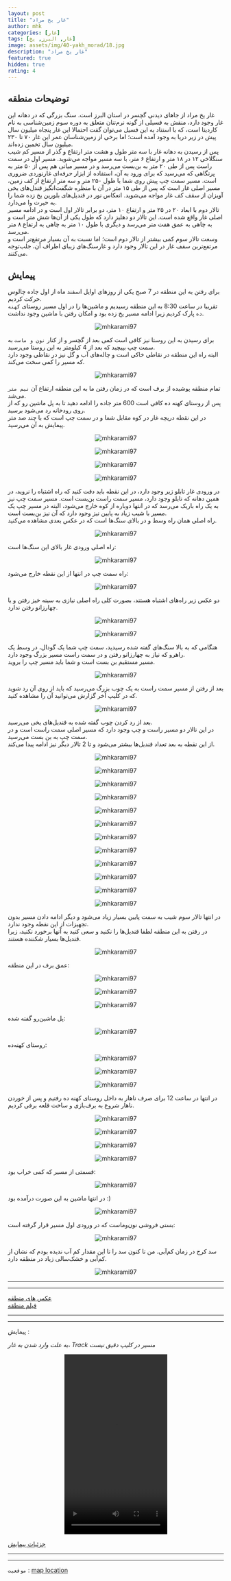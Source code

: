 ```yaml
---
layout: post
title: "غار یخ مراد"
author: mhk
categories: [غار]
tags: [غار, البرز, یخ]
image: assets/img/40-yakh_morad/18.jpg
description: "غار یخ مراد"
featured: true
hidden: true
rating: 4
---
```


## توضیحات منطقه
غار یخ مراد از جاهای دیدنی گچسر در استان البرز است.
سنگ بزرگی که در دهانه این غار وجود دارد، منقش به فسیلی از گونه نرم‌تنان متعلق به دوره سوم زمین‌شناسی به نام کاردیتا است، که با استناد به این فسیل می‌توان گفت احتمالا این غار پنجاه میلیون سال پیش در زیر دریا به وجود آمده است؛ اما برخی از زمین‌شناسان عمر این غار ۷۰ تا ۲۳۰ میلیون سال تخمین زده‌اند.  
پس از رسیدن به دهانه غار با سه متر طول و هشت متر ارتفاع و گذر از مسیر کم شیب سنگلاخی ۱۲ در ۱۸ متر و ارتفاع ۶ متر، با سه مسیر مواجه می‌شوید. مسیر اول در سمت راست پس از طی ۲۰ متر به بن‌بست می‌رسد و در مسیر میانی هم پس از ۵۰ متر به پرتگاهی که می‌رسید که برای ورود به آن، استفاده از ابزار حرفه‌ای غارنوردی ضروری است. مسیر سمت چپ پیش روی شما با طول ۲۵۰ متر و سه متر ارتفاع از کف زمین، مسیر اصلی غار است که پس از طی ۱۵ متر در آن با منظره شگفت‌انگیز قندل‌های یخی آویزان از سقف کف غار مواجه می‌شوید. انعکاس نور در قندیل‌های بلورین یخ زده شما را به حیرت وا می‌دارد.  
تالار دوم با ابعاد ۲۰ در ۲۵ متر و ارتفاع ۱۰ متر، دو برابر تالار اول است و در ادامه مسیر اصلی غار واقع شده است. این تالار دو دهلیز دارد که طول یکی از آن‌ها شش متر است و به چاهی به عمق هفت متر می‌رسد و دیگری با طول ۱۰ متر به چاهی به ارتفاع ۸ متر می‌رسد.  
وسعت تالار سوم کمی بیشتر از تالار دوم است؛ اما نسبت به آن بسیار مرتفع‌تر است و مرتفع‌ترین سقف غار در این تالار وجود دارد و غارسنگ‌های زیبای اطراف آن، جلب‌توجه می‌کنند.  

## پیمایش
برای رفتن به این منطقه در 7 صبح یکی از روزهای اوایل اسفند ماه از اول جاده چالوس حرکت کردیم.  
تقریبا در ساعت 8:30 به این منطقه رسیدیم و ماشین‌ها را در اول مسیر روستای `کهنه ده` پارک کردیم زیرا ادامه مسیر یخ زده بود و امکان رفتن با ماشین وجود نداشت.  

<p align="center"><img src="/assets/img/40-yakh_morad/01.jpg" alt="mhkarami97" /></p>

برای رسیدن به این روستا نیز کافی است کمی بعد از گچسر و از کنار `نون و ماست` به سمت چپ بپیچید که بعد از 4 کیلومتر به این روستا می‌رسید.  
البته راه این منطقه در نقاطی خاکی است و چاله‌های آب و گل نیز در نقاطی وجود دارد که مسیر را کمی سخت می‌کند.  

<p align="center"><img src="/assets/img/40-yakh_morad/02.jpg" alt="mhkarami97" /></p>

تمام منطقه پوشیده از برف است که در زمان رفتن ما به این منطقه ارتفاع آن `نیم متر` می‌شد.  
پس از روستای کهنه ده کافی است 600 متر جاده را ادامه دهید تا به پل ماشین رو که از روی رودخانه رد می‌شود برسید.  
در این نقطه دریچه غار در کوه مقابل شما و در سمت چپ است که با چند صد متر پیمایش به آن می‌رسید.  

<p align="center"><img src="/assets/img/40-yakh_morad/03.jpg" alt="mhkarami97" /></p>

<p align="center"><img src="/assets/img/40-yakh_morad/04.jpg" alt="mhkarami97" /></p>

<p align="center"><img src="/assets/img/40-yakh_morad/05.jpg" alt="mhkarami97" /></p>

<p align="center"><img src="/assets/img/40-yakh_morad/07.jpg" alt="mhkarami97" /></p>

در ورودی غار تابلو زیر وجود دارد، در این نقطه باید دقت کنید که راه اشتباه را نروید، در همین دهانه که تابلو وجود دارد، مسیر سمت راست بن‌بست است. مسیر سمت چپ نیز به یک راه باریک می‌رسد که در انتها دوباره از کوه خارج می‌شود، البته در مسیر چپ یک مسیر با شیب زیاد به پایین نیز وجود دارد که آن نیز بن‌بست است.  
راه اصلی همان راه وسط و در بالای سنگ‌ها است که در عکس بعدی مشاهده می‌کنید.  

<p align="center"><img src="/assets/img/40-yakh_morad/06.jpg" alt="mhkarami97" /></p>

راه اصلی ورودی غار بالای این سنگ‌ها است:  

<p align="center"><img src="/assets/img/40-yakh_morad/26.jpg" alt="mhkarami97" /></p>

راه سمت چپ در انتها از این نقطه خارج می‌شود:  

<p align="center"><img src="/assets/img/40-yakh_morad/08.jpg" alt="mhkarami97" /></p>

دو عکس زیر راه‌های اشتباه هستند، بصورت کلی راه اصلی نیازی به سینه خیز رفتن و یا چهارزانو رفتن ندارد.  

<p align="center"><img src="/assets/img/40-yakh_morad/09.jpg" alt="mhkarami97" /></p>

<p align="center"><img src="/assets/img/40-yakh_morad/10.jpg" alt="mhkarami97" /></p>

هنگامی که به بالا سنگ‌های گفته شده رسیدید، سمت چپ شما یک گودال، در وسط یک راهرو که نیاز به چهارزانو رفتن و در سمت راست مسیر بزرگ وجود دارد.  
مسیر مستقیم بن بست است و شما باید مسیر چپ را بروید.  

<p align="center"><img src="/assets/img/40-yakh_morad/11.jpg" alt="mhkarami97" /></p>

بعد از رفتن از مسیر سمت راست به یک چوب بزرگ می‌رسید که باید از روی آن رد شوید که در کلیپ آخر گزارش می‌توانید آن را مشاهده کنید.  

<p align="center"><img src="/assets/img/40-yakh_morad/12.jpg" alt="mhkarami97" /></p>

بعد از رد کردن چوب گفته شده به قندیل‌های یخی می‌رسید.  
در این تالار دو مسیر راست و چپ وجود دارد که مسیر اصلی سمت راست است و در سمت چپ به بن بست می‌رسید.  
از این نقطه به بعد تعداد قندیل‌ها بیشتر می‌شود و تا 2 تالار دیگر نیز ادامه پیدا می‌کند.  

<p align="center"><img src="/assets/img/40-yakh_morad/13.jpg" alt="mhkarami97" /></p>

<p align="center"><img src="/assets/img/40-yakh_morad/14.jpg" alt="mhkarami97" /></p>

<p align="center"><img src="/assets/img/40-yakh_morad/15.jpg" alt="mhkarami97" /></p>

<p align="center"><img src="/assets/img/40-yakh_morad/16.jpg" alt="mhkarami97" /></p>

<p align="center"><img src="/assets/img/40-yakh_morad/17.jpg" alt="mhkarami97" /></p>

<p align="center"><img src="/assets/img/40-yakh_morad/18.jpg" alt="mhkarami97" /></p>

<p align="center"><img src="/assets/img/40-yakh_morad/19.jpg" alt="mhkarami97" /></p>

<p align="center"><img src="/assets/img/40-yakh_morad/20.jpg" alt="mhkarami97" /></p>

<p align="center"><img src="/assets/img/40-yakh_morad/21.jpg" alt="mhkarami97" /></p>

<p align="center"><img src="/assets/img/40-yakh_morad/22.jpg" alt="mhkarami97" /></p>

<p align="center"><img src="/assets/img/40-yakh_morad/23.jpg" alt="mhkarami97" /></p>

<p align="center"><img src="/assets/img/40-yakh_morad/24.jpg" alt="mhkarami97" /></p>

در انتها تالار سوم شیب به سمت پایین بسیار زیاد می‌شود و دیگر ادامه دادن مسیر بدون تجهیزات از این نقطه وجود ندارد.  
در رفتن به این منطقه لطفا قندیل‌ها را نکنید و سعی کنید به آنها برخورد نکنید، زیرا قندیل‌ها بسیار شکننده هستند.  

<p align="center"><img src="/assets/img/40-yakh_morad/25.jpg" alt="mhkarami97" /></p>

عمق برف در این منطقه:  

<p align="center"><img src="/assets/img/40-yakh_morad/27.jpg" alt="mhkarami97" /></p>

<p align="center"><img src="/assets/img/40-yakh_morad/28.jpg" alt="mhkarami97" /></p>

<p align="center"><img src="/assets/img/40-yakh_morad/29.jpg" alt="mhkarami97" /></p>

پل ماشین‌رو گفته شده:  

<p align="center"><img src="/assets/img/40-yakh_morad/30.jpg" alt="mhkarami97" /></p>

روستای کهنه‌ده:  

<p align="center"><img src="/assets/img/40-yakh_morad/31.jpg" alt="mhkarami97" /></p>

<p align="center"><img src="/assets/img/40-yakh_morad/32.jpg" alt="mhkarami97" /></p>

<p align="center"><img src="/assets/img/40-yakh_morad/33.jpg" alt="mhkarami97" /></p>

در انتها در ساعت 12 برای صرف ناهار به داخل روستای کهنه ده رفتیم و پس از خوردن ناهار شروع به برف‌بازی و ساخت قلعه برفی کردیم.  

<p align="center"><img src="/assets/img/40-yakh_morad/34.jpg" alt="mhkarami97" /></p>

<p align="center"><img src="/assets/img/40-yakh_morad/35.jpg" alt="mhkarami97" /></p>

<p align="center"><img src="/assets/img/40-yakh_morad/36.jpg" alt="mhkarami97" /></p>

<p align="center"><img src="/assets/img/40-yakh_morad/37.jpg" alt="mhkarami97" /></p>

قسمتی از مسیر که کمی خراب بود:  

<p align="center"><img src="/assets/img/40-yakh_morad/38.jpg" alt="mhkarami97" /></p>

در انتها ماشین به این صورت درآمده بود :)  

<p align="center"><img src="/assets/img/40-yakh_morad/39.jpg" alt="mhkarami97" /></p>

بستی فروشی نون‌و‌ماست که در ورودی اول مسیر قرار گرفته است:  

<p align="center"><img src="/assets/img/40-yakh_morad/40.jpg" alt="mhkarami97" /></p>

سد کرج در زمان کم‌آبی. من تا کنون سد را تا این مقدار کم آب ندیده بودم که نشان از کم‌آبی و خشک‌سالی زیاد در منطقه دارد.  

<p align="center"><img src="/assets/img/40-yakh_morad/41.jpg" alt="mhkarami97" /></p>

---
---

[عکس های منطقه](https://www.instagram.com/p/CaXg2qHsiiQ/)  
[فیلم منطقه](https://www.instagram.com/p/CaZFj_ll4r8/)  

---
---

پیمایش : 

*به علت وارد شدن به غار، Track مسیر در کلیپ دقیق نیست*

<p align="center">
<video width="240" height="420" controls>
  <source src="/assets/img/40-yakh_morad/01.mp4" type="video/mp4">
</video>
</p>

[جزئیات پیمایش](/assets/img/40-yakh_morad/42.jpg)  

---
---

`موقعیت` : [map location](https://www.google.com/maps/place/Yakh+Morad+Cave/@36.1182484,51.2718548,15z/data=!4m5!3m4!1s0x0:0x289f8ca61b2d0485!8m2!3d36.1182484!4d51.2718548)
